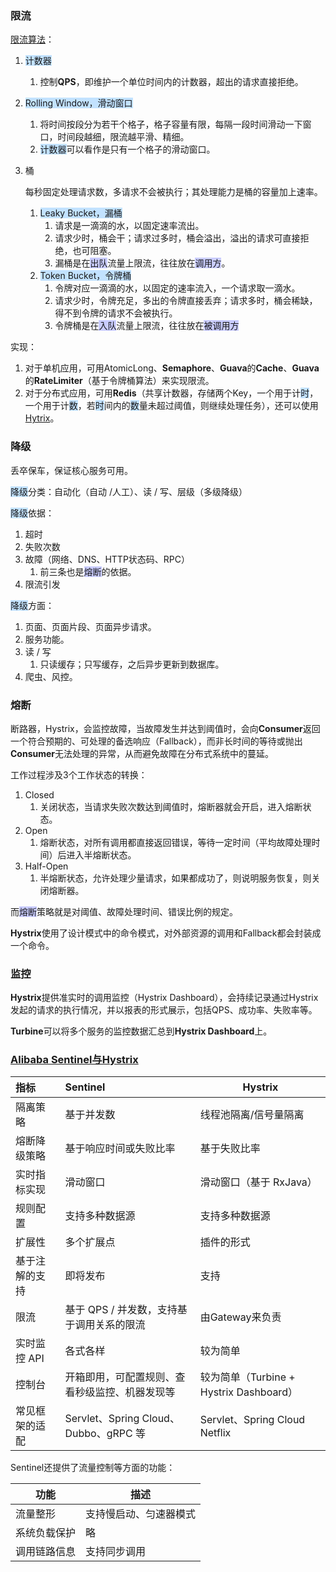### 限流

[限流算法](http://www.cnblogs.com/duanxz/p/4123068.html)：

1. <span style=background:#c2e2ff>计数器</span>

   1. 控制**QPS**，即维护一个单位时间内的计数器，超出的请求直接拒绝。

2. <span style=background:#c2e2ff>Rolling Window，滑动窗口</span>

   1. 将时间按段分为若干个格子，格子容量有限，每隔一段时间滑动一下窗口，时间段越细，限流越平滑、精细。
   2. <span style=background:#c2e2ff>计数器</span>可以看作是只有一个格子的滑动窗口。

3. 桶

   每秒固定处理请求数，多请求不会被执行；其处理能力是桶的容量加上速率。

   1. <span style=background:#c2e2ff>Leaky Bucket，漏桶</span>
      1. 请求是一滴滴的水，以固定速率流出。
      2. 请求少时，桶会干；请求过多时，桶会溢出，溢出的请求可直接拒绝，也可阻塞。
      3. 漏桶是在<span style=background:#c9ccff>出队</span>流量上限流，往往放在<span style=background:#c9ccff>调用方</span>。
   2. <span style=background:#c2e2ff>Token Bucket，令牌桶</span>
      1. 令牌对应一滴滴的水，以固定的速率流入，一个请求取一滴水。
      2. 请求少时，令牌充足，多出的令牌直接丢弃；请求多时，桶会稀缺，得不到令牌的请求不会被执行。
      3. 令牌桶是在<span style=background:#c9ccff>入队</span>流量上限流，往往放在<span style=background:#c9ccff>被调用方</span>

实现：

1. 对于单机应用，可用AtomicLong、**Semaphore**、**Guava**的**Cache**、**Guava**的**RateLimiter**（基于令牌桶算法）来实现限流。
2. 对于分布式应用，可用**Redis**（共享计数器，存储两个Key，一个用于计<span style=background:#c2e2ff>时</span>，一个用于计<span style=background:#c2e2ff>数</span>，若<span style=background:#c2e2ff>时</span>间内的<span style=background:#c2e2ff>数</span>量未超过阈值，则继续处理任务），还可以使用[Hytrix](https://www.cnblogs.com/duanxz/p/7519893.html)。



### 降级

丢卒保车，保证核心服务可用。

<span style=background:#c2e2ff>降级</span>分类：自动化（自动 /人工）、读 / 写、层级（多级降级）

<span style=background:#c2e2ff>降级</span>依据：

1. 超时
2. 失败次数
3. 故障（网络、DNS、HTTP状态码、RPC）
   1. 前三条也是<span style=background:#c9ccff>熔断</span>的依据。
4. 限流引发

<span style=background:#c2e2ff>降级</span>方面：

1. 页面、页面片段、页面异步请求。
2. 服务功能。
3. 读 / 写
   1. 只读缓存；只写缓存，之后异步更新到数据库。
4. 爬虫、风控。



### 熔断

断路器，Hystrix，会监控故障，当故障发生并达到阈值时，会向**Consumer**返回一个符合预期的、可处理的备选响应（Fallback），而非长时间的等待或抛出**Consumer**无法处理的异常，从而避免故障在分布式系统中的蔓延。

工作过程涉及3个工作状态的转换：

1. Closed
   1. 关闭状态，当请求失败次数达到阈值时，熔断器就会开启，进入熔断状态。
2. Open
   1. 熔断状态，对所有调用都直接返回错误，等待一定时间（平均故障处理时间）后进入半熔断状态。
3. Half-Open
   1. 半熔断状态，允许处理少量请求，如果都成功了，则说明服务恢复，则关闭熔断器。

而<span style=background:#c9ccff>熔断</span>策略就是对阈值、故障处理时间、错误比例的规定。

**Hystrix**使用了设计模式中的命令模式，对外部资源的调用和Fallback都会封装成一个命令。



### 监控

**Hystrix**提供准实时的调用监控（Hystrix Dashboard），会持续记录通过Hystrix发起的请求的执行情况，并以报表的形式展示，包括QPS、成功率、失败率等。

**Turbine**可以将多个服务的监控数据汇总到**Hystrix Dashboard**上。



### [Alibaba Sentinel与Hystrix](https://developer.aliyun.com/article/623424)

| 指标           | Sentinel                                       | Hystrix                                 |
| :------------- | :--------------------------------------------- | --------------------------------------- |
| 隔离策略       | 基于并发数                                     | 线程池隔离/信号量隔离                   |
| 熔断降级策略   | 基于响应时间或失败比率                         | 基于失败比率                            |
| 实时指标实现   | 滑动窗口                                       | 滑动窗口（基于 RxJava）                 |
| 规则配置       | 支持多种数据源                                 | 支持多种数据源                          |
| 扩展性         | 多个扩展点                                     | 插件的形式                              |
| 基于注解的支持 | 即将发布                                       | 支持                                    |
| 限流           | 基于 QPS / 并发数，支持基于调用关系的限流      | 由Gateway来负责                         |
| 实时监控 API   | 各式各样                                       | 较为简单                                |
| 控制台         | 开箱即用，可配置规则、查看秒级监控、机器发现等 | 较为简单（Turbine + Hystrix Dashboard） |
| 常见框架的适配 | Servlet、Spring Cloud、Dubbo、gRPC 等          | Servlet、Spring Cloud Netflix           |

Sentinel还提供了流量控制等方面的功能：

| 功能         | 描述                   |
| ------------ | ---------------------- |
| 流量整形     | 支持慢启动、匀速器模式 |
| 系统负载保护 | 略                     |
| 调用链路信息 | 支持同步调用           |

